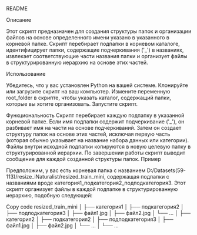 README

Описание

Этот скрипт предназначен для создания структуры папок и организации файлов на основе определенного имени указано в указанного в корневой папке. Скрипт перебирает подпапки в корневом каталоге, идентифицирует папки, содержащие подчеркивания ('_') в названиях, извлекает соответствующие части названия папки и организует файлы в структурированную иерархию на основе этих частей.

Использование

Убедитесь, что у вас установлен Python на вашей системе.
Клонируйте или загрузите скрипт на ваш компьютер.
Измените переменную root_folder в скрипте, чтобы указать каталог, содержащий папки, которые вы хотите организовать.
Запустите скрипт.

Функциональность
Скрипт перебирает каждую подпапку в указанной корневой папке.
Если имя подпапки содержит подчеркивание ('_'), он разбивает имя на части на основе подчеркиваний.
Затем он создает структуру папок на основе этих частей, исключая первую часть (которая обычно указывает на название набора данных или категории).
Файлы внутри исходной подпапки копируются в новую целевую папку в структурированной иерархии.
По завершении работы скрипт выводит сообщение для каждой созданной структуры папок.
Пример

Предположим, у вас есть корневая папка с названием D:/Datasets(59-113)/resize_iNaturalist/resized_train_mini, содержащая подпапки с названиями вроде категория1_подкатегория2_подподкатегория3. Этот скрипт организует файлы в каждой подпапке в структурированную иерархию, подобную следующей:

Copy code
resized_train_mini
│
├── категория1
│   ├── подкатегория2
│       ├── подподкатегория3
│           ├── файл1.jpg
│           ├── файл2.jpg
│           └── ...
│
├── категория2
│   ├── подкатегория2
│       ├── подподкатегория3
│           ├── файл1.jpg
│           ├── файл2.jpg
│           └── ...
│
└── ...


